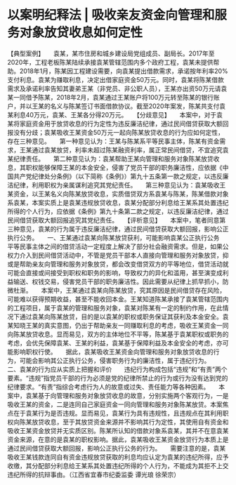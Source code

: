 # 以案明纪释法 | 吸收亲友资金向管理和服务对象放贷收息如何定性

【典型案例】　　袁某，某市住房和城乡建设局党组成员、副局长。2017年至2020年，工程老板陈某陆续承接袁某管辖范围内多个政府工程，袁某未提供帮助。2018年1月，陈某因工程建设需要，向袁某提出借款需求，承诺按年利率20%支付利息。袁某为赚取利息，决定出借家庭资金50万元。同时，袁某将陈某借款需求及承诺利率告知其妻弟王某（非党员、非公职人员），王某亦出资50万元请袁某一同借予陈某，2018年2月，袁某通过王某账户将100万元转至陈某的银行账户，并以王某的名义与陈某签订书面借款协议。截至2020年案发，陈某共支付袁某利息40万元，袁某、王某各分得20万元。　　【分歧意见】　　本案中，对于袁某将家庭资金用于放贷收息的行为定性为违反廉洁纪律，通过民间借贷获取大额回报没有分歧；袁某吸收王某资金50万元一起向陈某放贷收息的行为应如何定性，存在三种意见。　　第一种意见认为：王某与陈某系平等民事主体，陈某有资金需求，王某通过袁某放贷，利率未超过陈某融资利率，属正常民间借贷，不宜追究袁某纪律责任。　　第二种意见认为：袁某帮助王某向管理和服务对象陈某放贷收息，其职权能够保障王某的本金安全，侵害了党员干部的职务廉洁性，应依据《中国共产党纪律处分条例》（以下简称《条例》）第九十五条第一款之规定，以违反廉洁纪律，利用职权为亲属谋利追究其党纪责任。　　第三种意见认为：袁某吸收王某资金，以王某名义向陈某放贷收息，实质借贷双方系袁某与陈某，陈某借款对象系袁某，本案实质上是袁某违规放贷收息，袁某分配部分利息给王某系其处置违纪所得的个人行为，应依据《条例》第九十条第二款之规定，以违反廉洁纪律，通过民间借贷获取大额回报追究其党纪责任。　　【评析意见】　　本案中，笔者同意第三种意见，袁某的行为属于违反廉洁纪律，通过民间借贷获取大额回报，影响公正执行公务。　　一、王某通过袁某向陈某放贷获利，可能影响袁某公正执行公务　　平等民事主体之间的借贷活动一定程度上解决了部分社会融资需求。但是，如果公权力介入到民间借贷活动中，不管是党员干部本人直接向管理和服务对象放贷，抑或是帮助亲友向管理和服务对象放贷，都会改变借贷双方的平等地位，借贷活动就可能会直接或间接受到职权和职务的影响，导致权力的异化和滥用，甚至演变成利益输送、权钱交易，侵害党员干部的职务廉洁性。因此需要从纪律上抓早抓小，防微杜渐。　　本案中，王某通过袁某向陈某放贷，究其原因是民间借贷存在风险，可能难以获得预期收益，甚至不能收回本金。王某知道陈某承接了袁某管辖范围内的工程项目，属于袁某的管理和服务对象，袁某对陈某有一定的制约作用，在此情况下通过袁某向陈某放贷，目的是以袁某的职权或职务保证其获利及本金安全。袁某知晓王某的真实意图，仍出于帮助亲友一同赚取利息的考虑，吸收王某资金一同向陈某放贷收息。显而易见，双方的主体地位不平等，陈某基于袁某职权或职务的考虑，会优先保障袁某、王某的利益，袁某基于保障利益及本金安全的考虑，亦可能影响职权行使。　　据此，袁某吸收王某资金向管理和服务对象放贷收息的行为，可能会影响其公正执行公务，侵害职务行为的廉洁性，属于违纪行为。　　二、袁某的行为应从实质上把握和评价　　违纪行为构成包括“违规”和“有责”两个要素。“违规”指党员干部的行为必须是党的纪律所禁止的行为或行为没有达到党的纪律要求。“有责”指综合考虑行为人的故意或过失、责任能力等各种因素。　　本案中，袁某基于向管理和服务对象放贷收息的故意，分别实施两个客观行为，一是吸收王某的资金，二是连同自己家庭资金一同向管理和服务对象陈某放贷。本案焦点在于袁某行为是否违规。显而易见，袁某行为具有违规性，且违规点在其利用职权向陈某放贷收息，至于其放贷资金来源并不影响其行为定性，其使用自有资金和吸收王某资金放贷并无实质区别。陈某所认知的借款对象系袁某，其并不在意袁某资金来源，在意的是袁某的职权影响。据此，袁某吸收王某资金放贷行为本质上是通过民间借贷获取大额回报，影响公正执行公务的行为。　　需要注意的是，袁某吸收王某钱款连同自有资金违规放贷获取的利息均应认定为袁某的违纪所得，应予收缴，其分配部分利息给王某系其处置违纪所得的个人行为，不能成为其拒不上交违纪所得的抗辩事由。（江西省宜春市纪委监委 谭光琅 徐荣宗）